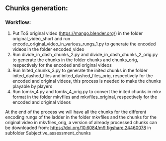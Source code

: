 ## Chunks generation:

### Workflow:
1. Put ToS original video (https://mango.blender.org/) in the folder original_video_short and run encode_original_video_in_various_rungs_1.py to generate the encoded videos in the folder encoded_video
2. Run divide_in_dash_chunks_2.py and divide_in_dash_chunks_2_orig.py to generate the chunks in the folder chunks and chunks_orig, respectively for the encoded and original videos
3. Run Inited_chunks_3.py to generate the inited chunks in the folder inited_dashed_files and inited_dashed_files_orig, respectively for the encoded and original videos, this process is needed to make the chunks playable by players
4. Run tomkv_4.py and tomkv_4_orig.py to convert the inited chunks in mkv format in the folder mkvfiles and mkvfiles_original, respectively for the encoded and original videos

At the end of the process we will have all the chunks for the different encoding rungs of the ladder in the folder mkvfiles and the chunks for the original video in mkvfiles_orig, 
a version of already processed chunks can be downloaded from: https://doi.org/10.6084/m9.figshare.24460078 in subfolder Subjective_assessment_chunks 